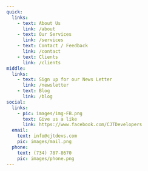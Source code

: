 ```yaml
---
quick:
  links:
    - text: About Us
      link: /about
    - text: Our Services
      link: /services
    - text: Contact / Feedback
      link: /contact
    - text: Clients
      link: /clients
middle:
  links:
    - text: Sign up for our News Letter
      link: /newsletter
    - text: Blog
      link: /blog
social:
  links:
    - pic: images/img-FB.png
      text: Give us a like
      link: https://www.facebook.com/CJTDevelopers
  email:
    text: info@cjtdevs.com
    pic: images/mail.png
  phone:
    text: (734) 787-8670
    pic: images/phone.png
---
```

